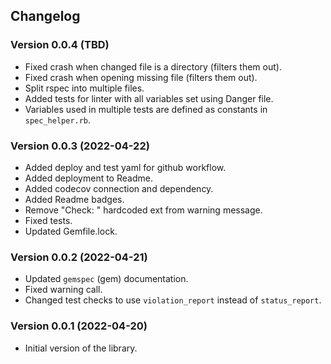 ## Changelog

### Version 0.0.4 (TBD)

- Fixed crash when changed file is a directory (filters them out).
- Fixed crash when opening missing file (filters them out).
- Split rspec into multiple files.
- Added tests for linter with all variables set using Danger file.
- Variables used in multiple tests are defined as constants in `spec_helper.rb`.

### Version 0.0.3 (2022-04-22)

- Added deploy and test yaml for github workflow.
- Added deployment to Readme.
- Added codecov connection and dependency.
- Added Readme badges.
- Remove "Check: " hardcoded ext from warning message.
- Fixed tests.
- Updated Gemfile.lock.

### Version 0.0.2 (2022-04-21)

- Updated `gemspec` (gem) documentation.
- Fixed warning call.
- Changed test checks to use `violation_report` instead of `status_report`.

### Version 0.0.1 (2022-04-20)

- Initial version of the library.